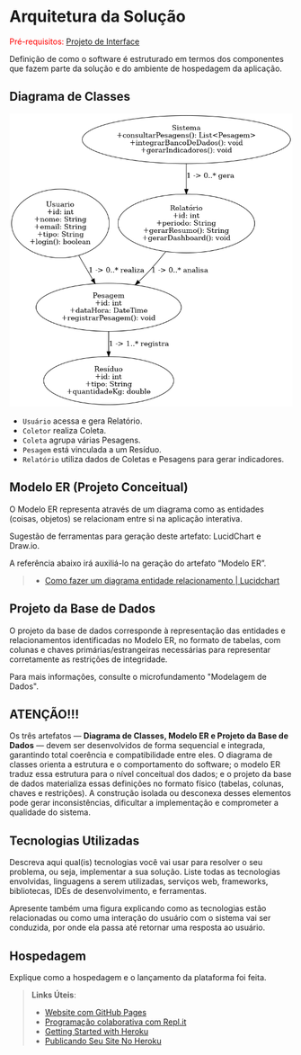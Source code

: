 # Arquitetura da Solução

<span style="color:red">Pré-requisitos: <a href="3-Projeto de Interface.md"> Projeto de Interface</a></span>

Definição de como o software é estruturado em termos dos componentes que fazem parte da solução e do ambiente de hospedagem da aplicação.


## Diagrama de Classes

![Diagrama de Classes](img/diagrama_classes.png)

- `Usuário` acessa e gera Relatório.
- `Coletor` realiza Coleta.
- `Coleta` agrupa várias Pesagens.
- `Pesagem` está vinculada a um Resíduo.
- `Relatório` utiliza dados de Coletas e Pesagens para gerar indicadores.


## Modelo ER (Projeto Conceitual)

O Modelo ER representa através de um diagrama como as entidades (coisas, objetos) se relacionam entre si na aplicação interativa.

Sugestão de ferramentas para geração deste artefato: LucidChart e Draw.io.

A referência abaixo irá auxiliá-lo na geração do artefato “Modelo ER”.

> - [Como fazer um diagrama entidade relacionamento | Lucidchart](https://www.lucidchart.com/pages/pt/como-fazer-um-diagrama-entidade-relacionamento)


## Projeto da Base de Dados

O projeto da base de dados corresponde à representação das entidades e relacionamentos identificadas no Modelo ER, no formato de tabelas, com colunas e chaves primárias/estrangeiras necessárias para representar corretamente as restrições de integridade.
 
Para mais informações, consulte o microfundamento "Modelagem de Dados".

## ATENÇÃO!!!

Os três artefatos — **Diagrama de Classes, Modelo ER e Projeto da Base de Dados** — devem ser desenvolvidos de forma sequencial e integrada, garantindo total coerência e compatibilidade entre eles. O diagrama de classes orienta a estrutura e o comportamento do software; o modelo ER traduz essa estrutura para o nível conceitual dos dados; e o projeto da base de dados materializa essas definições no formato físico (tabelas, colunas, chaves e restrições). A construção isolada ou desconexa desses elementos pode gerar inconsistências, dificultar a implementação e comprometer a qualidade do sistema.

## Tecnologias Utilizadas

Descreva aqui qual(is) tecnologias você vai usar para resolver o seu problema, ou seja, implementar a sua solução. Liste todas as tecnologias envolvidas, linguagens a serem utilizadas, serviços web, frameworks, bibliotecas, IDEs de desenvolvimento, e ferramentas.

Apresente também uma figura explicando como as tecnologias estão relacionadas ou como uma interação do usuário com o sistema vai ser conduzida, por onde ela passa até retornar uma resposta ao usuário.

## Hospedagem

Explique como a hospedagem e o lançamento da plataforma foi feita.

> **Links Úteis**:
>
> - [Website com GitHub Pages](https://pages.github.com/)
> - [Programação colaborativa com Repl.it](https://repl.it/)
> - [Getting Started with Heroku](https://devcenter.heroku.com/start)
> - [Publicando Seu Site No Heroku](http://pythonclub.com.br/publicando-seu-hello-world-no-heroku.html)
